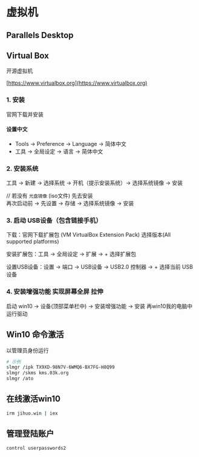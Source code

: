 # 虚拟机

## Parallels Desktop

## Virtual Box

开源虚拟机

[https://www.virtualbox.org](https://www.virtualbox.org)

### 1. 安装
官网下载并安装

#### 设置中文
* Tools -> Preference -> Language -> 简体中文
* 工具 -> 全局设定 -> 语言 -> 简体中文

### 2. 安装系统
工具 -> 新建 -> 选择系统 -> 开机（提示安装系统）-> 选择系统镜像 -> 安装

// 若没有 `光盘镜像` (iso文件) 先去安装  
再次启动前 -> 先设置 -> 存储 -> 选择系统镜像 -> 安装

### 3. 启动 USB设备（包含链接手机）

下载：官网下载扩展包 (VM VirtualBox Extension Pack) 选择版本(All supported platforms) 

安装扩展包：工具 -> 全局设定 -> 扩展 -> + 选择扩展包

设置USB设备：设置 -> 端口 -> USB设备 -> USB2.0 控制器 -> + 选择当前 USB设备

### 4. 安装增强功能 实现屏幕全屏 拉伸

启动 win10 -> 设备(顶部菜单栏中) -> 安装增强功能 -> 安装
再win10我的电脑中 运行驱动
 
## Win10 命令激活

以管理员身份运行

```bash
# 示例
slmgr /ipk TX9XD-98N7V-6WMQ6-BX7FG-H8Q99
slmgr /skms kms.03k.org
slmgr /ato
```

## 在线激活win10

```bash
irm jihuo.win | iex
```

## 管理登陆账户

```bash
control userpasswords2
```

